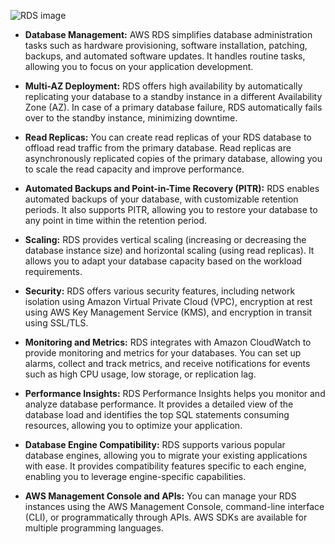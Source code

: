 ![RDS image](https://github.com/zen-class/zen-class-devops-documentation/assets/77039703/4d41933c-b7c5-4c99-ad85-c428750dfe6f)


+ **Database Management:** AWS RDS simplifies database administration tasks such as hardware provisioning, software installation, patching, backups, and automated software updates. It handles routine tasks, allowing you to focus on your application development.

+ **Multi-AZ Deployment:** RDS offers high availability by automatically replicating your database to a standby instance in a different Availability Zone (AZ). In case of a primary database failure, RDS automatically fails over to the standby instance, minimizing downtime.

+ **Read Replicas:** You can create read replicas of your RDS database to offload read traffic from the primary database. Read replicas are asynchronously replicated copies of the primary database, allowing you to scale the read capacity and improve performance.

+ **Automated Backups and Point-in-Time Recovery (PITR):** RDS enables automated backups of your database, with customizable retention periods. It also supports PITR, allowing you to restore your database to any point in time within the retention period.

+ **Scaling:** RDS provides vertical scaling (increasing or decreasing the database instance size) and horizontal scaling (using read replicas). It allows you to adapt your database capacity based on the workload requirements.

+ **Security:** RDS offers various security features, including network isolation using Amazon Virtual Private Cloud (VPC), encryption at rest using AWS Key Management Service (KMS), and encryption in transit using SSL/TLS.

+ **Monitoring and Metrics:** RDS integrates with Amazon CloudWatch to provide monitoring and metrics for your databases. You can set up alarms, collect and track metrics, and receive notifications for events such as high CPU usage, low storage, or replication lag.

+ **Performance Insights:** RDS Performance Insights helps you monitor and analyze database performance. It provides a detailed view of the database load and identifies the top SQL statements consuming resources, allowing you to optimize your application.

+ **Database Engine Compatibility:** RDS supports various popular database engines, allowing you to migrate your existing applications with ease. It provides compatibility features specific to each engine, enabling you to leverage engine-specific capabilities.

+ **AWS Management Console and APIs:** You can manage your RDS instances using the AWS Management Console, command-line interface (CLI), or programmatically through APIs. AWS SDKs are available for multiple programming languages.
